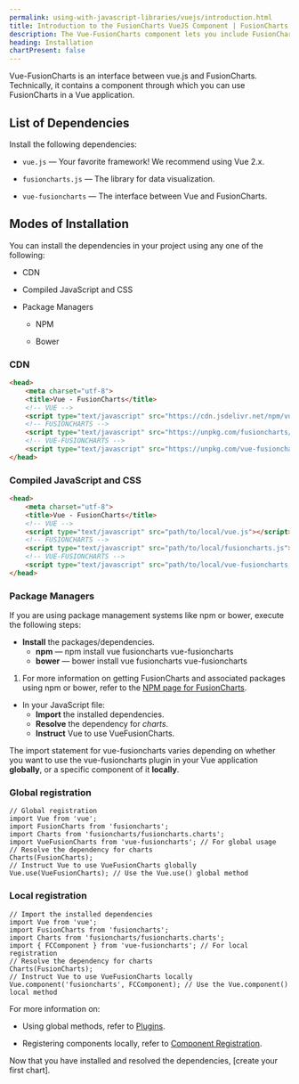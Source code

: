 ```yaml
---
permalink: using-with-javascript-libraries/vuejs/introduction.html
title: Introduction to the FusionCharts VueJS Component | FusionCharts
description: The Vue-FusionCharts component lets you include FusionCharts in your VueJS projects and add interactive JavaScript charts and graphs to your VueJS applications.
heading: Installation
chartPresent: false
---
```


Vue-FusionCharts is an interface between vue.js and FusionCharts. Technically, it contains a component through which you can use FusionCharts in a Vue application.

## List of Dependencies

Install the following dependencies:

* `vue.js` — Your favorite framework! We recommend using Vue 2.x.

* `fusioncharts.js` — The library for data visualization.

* `vue-fusioncharts` — The interface between Vue and FusionCharts.

## Modes of Installation

You can install the dependencies in your project using any one of the following:

* CDN

* Compiled JavaScript and CSS

* Package Managers

    * NPM

    * Bower

### CDN

```html
<head>
    <meta charset="utf-8">
    <title>Vue - FusionCharts</title>
    <!-- VUE -->
    <script type="text/javascript" src="https://cdn.jsdelivr.net/npm/vue/dist/vue.js"></script>
    <!-- FUSIONCHARTS -->
    <script type="text/javascript" src="https://unpkg.com/fusioncharts/fusioncharts.js"></script>
    <!-- VUE-FUSIONCHARTS -->
    <script type="text/javascript" src="https://unpkg.com/vue-fusioncharts/dist/vue-fusioncharts.min.js"></script>
</head>
```

### Compiled JavaScript and CSS

```html
<head>
    <meta charset="utf-8">
    <title>Vue - FusionCharts</title>
    <!-- VUE -->
    <script type="text/javascript" src="path/to/local/vue.js"></script>
    <!-- FUSIONCHARTS -->
    <script type="text/javascript" src="path/to/local/fusioncharts.js"></script>
    <!-- VUE-FUSIONCHARTS -->
    <script type="text/javascript" src="path/to/local/vue-fusioncharts.min.js"></script>
</head>
```

### Package Managers

If you are using package management systems like npm or bower, execute the following steps:

* **Install** the packages/dependencies.
    * **npm** — npm install vue fusioncharts vue-fusioncharts 
    * **bower** — bower install vue fusioncharts vue-fusioncharts

1. For more information on getting FusionCharts and associated packages using npm or bower, refer to the [NPM page for FusionCharts](https://www.npmjs.com/package/fusioncharts).

* In your JavaScript file: 
    * **Import** the installed dependencies.
    * **Resolve** the dependency for *charts*.
    * **Instruct** Vue to use VueFusionCharts.

The import statement for vue-fusioncharts varies depending on whether you want to use the vue-fusioncharts plugin in your Vue application **globally**, or a specific component of it **locally**.

### Global registration

```
// Global registration
import Vue from 'vue';
import FusionCharts from 'fusioncharts';
import Charts from 'fusioncharts/fusioncharts.charts';
import VueFusionCharts from 'vue-fusioncharts'; // For global usage
// Resolve the dependency for charts
Charts(FusionCharts);
// Instruct Vue to use VueFusionCharts globally
Vue.use(VueFusionCharts); // Use the Vue.use() global method
```

### Local registration

```
// Import the installed dependencies
import Vue from 'vue';
import FusionCharts from 'fusioncharts';
import Charts from 'fusioncharts/fusioncharts.charts';
import { FCComponent } from 'vue-fusioncharts'; // For local registration
// Resolve the dependency for charts
Charts(FusionCharts);
// Instruct Vue to use VueFusionCharts locally
Vue.component('fusioncharts', FCComponent); // Use the Vue.component() local method
```

For more information on:

* Using global methods, refer to [Plugins](https://vuejs.org/v2/guide/plugins.html#Using-a-Plugin).

* Registering components locally, refer to [Component Registration](https://vuejs.org/v2/guide/components-registration.html).

Now that you have installed and resolved the dependencies, [create your first chart].
